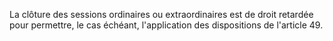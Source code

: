 La clôture des sessions ordinaires ou extraordinaires est de droit retardée pour permettre, le cas échéant, l'application des dispositions de l'article 49.
